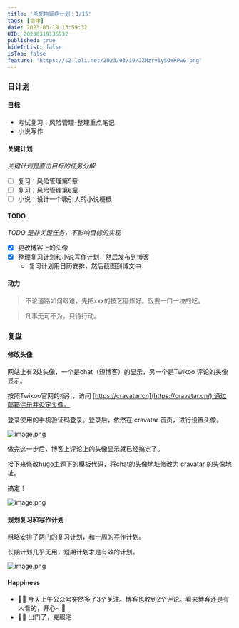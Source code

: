 ```yaml
---
title: '杀死拖延症计划：1/15'
tags: [自律]
date: 2023-03-19 13:59:32
UID: 20230319135932
published: true
hideInList: false
isTop: false
feature: 'https://s2.loli.net/2023/03/19/JZMzrviySOYKPwG.png'
---
```


### 日计划
#### 目标
- 考试复习：风险管理-整理重点笔记
- 小说写作

#### 关键计划
*关键计划是直击目标的任务分解*
- [ ] 复习：风险管理第5章
- [ ] 复习：风险管理第6章
- [ ] 小说：设计一个吸引人的小说梗概

#### TODO
*TODO 是非关键任务，不影响目标的实现*
- [x] 更改博客上的头像
- [x] 整理复习计划和小说写作计划，然后发布到博客
	- 复习计划用日历安排，然后截图到博文中

#### 动力
>不论道路如何艰难，先把xxx的技艺磨炼好。饭要一口一块的吃。

> 凡事无可不为，只待行动。

<!--more-->

### 复盘
#### 修改头像
网站上有2处头像，一个是chat（短博客）的显示，另一个是Twikoo 评论的头像显示。

按照Twikoo官网的指引，访问 [https://cravatar.cn](https://cravatar.cn/) 通过邮箱注册并设定头像。

登录使用的手机验证码登录。登录后，依然在 cravatar 首页，进行设置头像。

![image.png](https://s2.loli.net/2023/03/19/ekuaALCdbR7PMqn.png)

做完这一步后，博客上评论上的头像显示就已经搞定了。

接下来修改hugo主题下的模板代码，将chat的头像地址修改为 cravatar 的头像地址。

搞定！

![image.png](https://s2.loli.net/2023/03/19/DAKwGmibQUIgv8V.png)


#### 规划复习和写作计划

粗略安排了两门的复习计划，和一周的写作计划。

长期计划几乎无用，短期计划才是有效的计划。

![image.png](https://s2.loli.net/2023/03/19/JZMzrviySOYKPwG.png)


#### Happiness
- 👍🏻 今天上午公众号突然多了3个关注。博客也收到2个评论。看来博客还是有人看的，开心~ 🎉  
- 👍🏻 出门了，克服宅